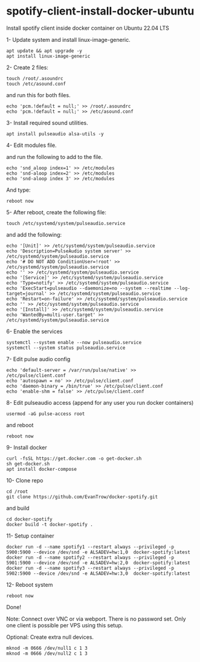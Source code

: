 # spotify-client-install-docker-ubuntu
Install spotify client inside docker container on Ubuntu 22.04 LTS

1- Update system and install linux-image-generic.

```
apt update && apt upgrade -y
apt install linux-image-generic
```

2- Create 2 files:

```
touch /root/.asoundrc
touch /etc/asound.conf
```

and run this for both files.

```
echo 'pcm.!default = null;' >> /root/.asoundrc
echo 'pcm.!default = null;' >> /etc/asound.conf
```

3- Install required sound utilities.

```
apt install pulseaudio alsa-utils -y
```

4- Edit modules file.

and run the following to add to the file.

```
echo 'snd_aloop index=1' >> /etc/modules
echo 'snd-aloop index=2' >> /etc/modules
echo 'snd-aloop index 3' >> /etc/modules
```

And type:

```
reboot now
```

5- After reboot, create the following file:

```
touch /etc/systemd/system/pulseaudio.service
```

and add the following:

```
echo '[Unit]' >> /etc/systemd/system/pulseaudio.service
echo 'Description=PulseAudio system server' >> /etc/systemd/system/pulseaudio.service
echo '# DO NOT ADD ConditionUser=!root' >> /etc/systemd/system/pulseaudio.service
echo '' >> /etc/systemd/system/pulseaudio.service
echo '[Service]' >> /etc/systemd/system/pulseaudio.service
echo 'Type=notify' >> /etc/systemd/system/pulseaudio.service
echo 'ExecStart=pulseaudio --daemonize=no --system --realtime --log-target=journal' >> /etc/systemd/system/pulseaudio.service
echo 'Restart=on-failure' >> /etc/systemd/system/pulseaudio.service
echo '' >> /etc/systemd/system/pulseaudio.service
echo '[Install]' >> /etc/systemd/system/pulseaudio.service
echo 'WantedBy=multi-user.target' >> /etc/systemd/system/pulseaudio.service
```

6- Enable the services

```
systemctl --system enable --now pulseaudio.service
systemctl --system status pulseaudio.service
```

7- Edit pulse audio config

```
echo 'default-server = /var/run/pulse/native' >> /etc/pulse/client.conf
echo 'autospawn = no' >> /etc/pulse/client.conf
echo 'daemon-binary = /bin/true' >> /etc/pulse/client.conf
echo 'enable-shm = false' >> /etc/pulse/client.conf

```


8- Edit pulseaudio access (append for any user you run docker containers)

```
usermod -aG pulse-access root
```

and reboot

```
reboot now
```

9- Install docker

```
curl -fsSL https://get.docker.com -o get-docker.sh
sh get-docker.sh
apt install docker-compose
```

10- Clone repo

```
cd /root
git clone https://github.com/EvanTrow/docker-spotify.git
```

and build

```
cd docker-spotify
docker build -t docker-spotify .
```

11- Setup container

```
docker run -d --name spotify1 --restart always --privileged -p 5900:5900 --device /dev/snd -e ALSADEV=hw:1,0  docker-spotify:latest
docker run -d --name spotify2 --restart always --privileged -p 5901:5900 --device /dev/snd -e ALSADEV=hw:2,0  docker-spotify:latest
docker run -d --name spotify3 --restart always --privileged -p 5902:5900 --device /dev/snd -e ALSADEV=hw:3,0  docker-spotify:latest
```

12- Reboot system

```
reboot now
```

Done!

Note: Connect over VNC or via webport.
There is no password set.
Only one client is possible per VPS using this setup.

Optional: Create extra null devices.

```
mknod -m 0666 /dev/null1 c 1 3
mknod -m 0666 /dev/null2 c 1 3

```
